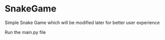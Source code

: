 # SnakeGame
Simple Snake Game which will be modified later for better user experience

Run the main.py file
